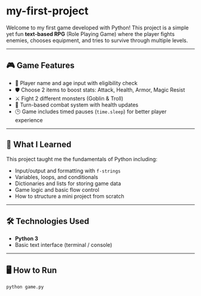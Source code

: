 # my-first-project
Welcome to my first game developed with Python! This project is a simple yet fun **text-based RPG** (Role Playing Game) where the player fights enemies, chooses equipment, and tries to survive through multiple levels.

---

## 🎮 Game Features

- 👤 Player name and age input with eligibility check
- 🛡️ Choose 2 items to boost stats: Attack, Health, Armor, Magic Resist
- ⚔️ Fight 2 different monsters (Goblin & Troll)
- 🔁 Turn-based combat system with health updates
- 🕒 Game includes timed pauses (`time.sleep`) for better player experience

---

## 🧠 What I Learned

This project taught me the fundamentals of Python including:

- Input/output and formatting with `f-strings`
- Variables, loops, and conditionals
- Dictionaries and lists for storing game data
- Game logic and basic flow control
- How to structure a mini project from scratch

---

## 🛠️ Technologies Used

- **Python 3**
- Basic text interface (terminal / console)

---

## 🖥️ How to Run

```bash
python game.py

